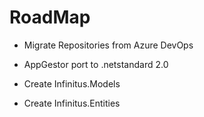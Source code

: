 # RoadMap

- Migrate Repositories from Azure DevOps

- AppGestor port to .netstandard 2.0

- Create Infinitus.Models

- Create Infinitus.Entities
